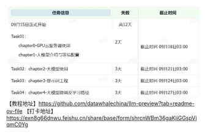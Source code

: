 
![](inbox/887729513c061cbc7076280f64ac21e0.jpg)
【教程地址】https://github.com/datawhalechina/llm-preview?tab=readme-ov-file
【打卡地址】https://exn8g66dnwu.feishu.cn/share/base/form/shrcnWBm36gaKjiGGspVjqmC0Yg